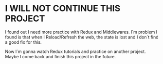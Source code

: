 # I WILL NOT CONTINUE THIS PROJECT

I found out I need more practice with Redux and Middlewares. I´m problem I found is that when I Reload/Refresh the web, the state is lost and I don´t find a good fix for this.

Now I´m gonna watch Redux tutorials and practice on another project. Maybe I come back and finish this project in the future.
